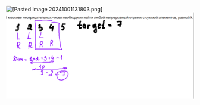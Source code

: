 ![[Pasted image 20241001131803.png]](/Фотоматериалы/Pasted%20image%20241001131803.png)
![[Pasted image 20241001134617.png]](/Фотоматериалы/Pasted%20image%2020241001134617.png)
